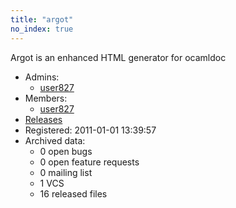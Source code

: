 ```yaml
---
title: "argot"
no_index: true
---
```


Argot is an enhanced HTML generator for ocamldoc


* Admins:
  * [user827](/users/user827)
* Members:
  * [user827](/users/user827)
* [Releases](https://download.ocamlcore.org/argot)
* Registered: 2011-01-01 13:39:57
* Archived data:
  * 0 open bugs
  * 0 open feature requests
  * 0 mailing list
  * 1 VCS
  * 16 released files
